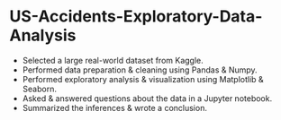 # US-Accidents-Exploratory-Data-Analysis
- Selected a large real-world dataset from Kaggle.
- Performed data preparation & cleaning using Pandas & Numpy.
- Performed exploratory analysis & visualization using Matplotlib & Seaborn.
- Asked & answered questions about the data in a Jupyter notebook.
- Summarized the inferences & wrote a conclusion.
